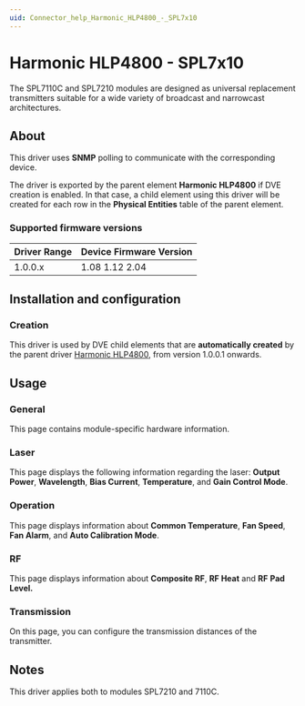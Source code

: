 ```yaml
---
uid: Connector_help_Harmonic_HLP4800_-_SPL7x10
---
```


# Harmonic HLP4800 - SPL7x10

The SPL7110C and SPL7210 modules are designed as universal replacement transmitters suitable for a wide variety of broadcast and narrowcast architectures.

## About

This driver uses **SNMP** polling to communicate with the corresponding device.

The driver is exported by the parent element **Harmonic HLP4800** if DVE creation is enabled. In that case, a child element using this driver will be created for each row in the **Physical Entities** table of the parent element.

### Supported firmware versions

| **Driver Range** | **Device Firmware Version** |
|------------------|-----------------------------|
| 1.0.0.x          | 1.08 1.12 2.04              |

## Installation and configuration

### Creation

This driver is used by DVE child elements that are **automatically created** by the parent driver [Harmonic HLP4800](xref:Connector_help_Harmonic_HLP4800), from version 1.0.0.1 onwards.

## Usage

### General

This page contains module-specific hardware information.

### Laser

This page displays the following information regarding the laser: **Output Power**, **Wavelength**, **Bias Current**, **Temperature**, and **Gain Control Mode**.

### Operation

This page displays information about **Common Temperature**, **Fan Speed**, **Fan Alarm**, and **Auto Calibration Mode**.

### RF

This page displays information about **Composite RF**, **RF Heat** and **RF** **Pad Level.**

### Transmission

On this page, you can configure the transmission distances of the transmitter.

## Notes

This driver applies both to modules SPL7210 and 7110C.

